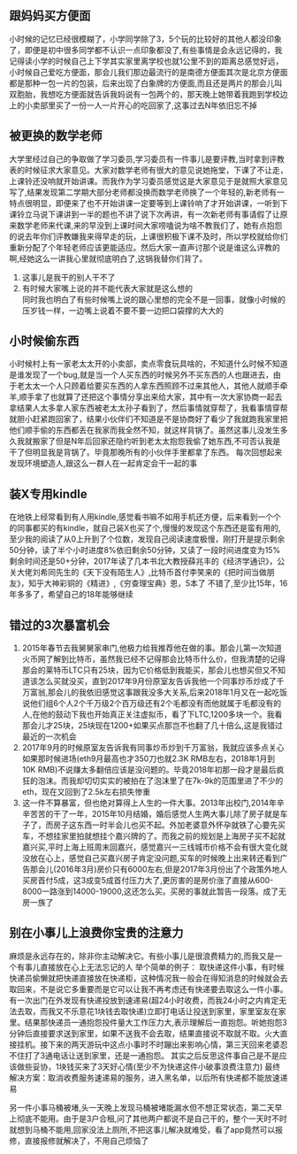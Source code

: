 
## 跟妈妈买方便面  
小时候的记忆已经很模糊了，小学同学除了3，5个玩的比较好的其他人都没印象了，即便是初中很多同学都不认识一点印象都没了,有些事情是会永远记得的，我记得读小学的时候自己上下学其实家里离学校也就1公里不到的距离总感觉好远，小时候自己爱吃方便面，那会儿我们那边最流行的是南德方便面其次是北京方便面都是那种一包一片的包装，后来出现了白象牌的方便面,而且还是两片的那会儿叫双胞胎，我想吃方便面就告诉我妈说有一包两个的，那天晚上她带着我跑到学校边上的小卖部里买了一份一人一片开心的吃回家了,这事过去N年依旧忘不掉

## 被更换的数学老师
大学里经过自己的争取做了学习委员,学习委员有一件事儿是要评教,当时拿到评教表的时候征求大家意见。大家对数学老师有很大的意见说她拖堂，下课了不让走，上课铃还没响就开始讲课。而我作为学习委员感觉这是大家意见于是就照大家意见写了,结果发现第二学期大部分老师都没换而数学老师换了一个年轻的,新老师有一特点很明显，即便来了也不开始讲课一定要等到上课铃响了才开始讲课，一听到下课铃立马说下课讲到一半的题也不讲了说下次再讲，有一次新老师有事请假了让原来数学老师来代课,来的早没到上课时间大家唠嗑说为啥不教我们了，她有点抱怨的说去年你们评教嫌我来得早走的玩，上课很积极下课不及时，所以学校就给你们重新分配了个年轻老师应该更能适应。然后大家一直声讨那个说是谁这么评教的啊,经她这么一讲我心里就彻底明白了,这锅我替你们背了。
1. 这事儿是我干的别人干不了
2. 有时候大家嘴上说的并不能代表大家就是这么想的  
同时我也明白了有些时候嘴上说的跟心里想的完全不是一回事，就像小时候的压岁钱一样，一边嘴上说着不要不要一边把口袋撑的大大的
  
## 小时候偷东西
小时候村上有一家老太太开的小卖部，卖点零食玩具啥的，不知道什么时候不知道是谁发现了一个bug,就是当一个人买东西的时候另外不买东西的人也跟进去，由于老太太一个人只顾着给要买东西的人拿东西照顾不过来其他人，其他人就顺手牵羊,顺手拿了也就算了还把这个事情分享出来给大家，其中有一次大家协商一起去拿结果人太多拿人家东西被老太太孙子看到了，然后事情就穿帮了，我看事情穿帮就胆小赶紧跑回家了，结果小伙伴们不知道是不是协商好了看少了我就跑我家里把他们顺手偷的东西都丢在我家而我全然不知，就这样背锅了。虽然这事儿没发生多久我就搬家了但是N年后回家还隐约听到老太太抱怨我偷了她东西,不可否认我是干了但明显我是背锅了。毕竟那晚所有的小伙伴手里都拿了东西。
每次回想起来发现环境塑造人,跟这么一群人在一起肯定会干一起的事

## 装X专用kindle  
在地铁上经常看到有人用kindle,感觉看书嘛不如用手机还方便，后来看到一个个的同事都买的有kindle，就自己装X也买了个,慢慢的发现这个东西还是蛮有用的,至少我的阅读了从0上升到了个位数，发现自己阅读速度极慢，刚打开是提示剩余50分钟，读了半个小时进度8%依旧剩余50分钟，又读了一段时间进度变为15%剩余时间还是50+分钟，2017年读了几本书北大教授薛兆丰的《经济学通识》，公关大佬刘希同先生的《天下没有陌生人》,比特币首付李笑来的《把时间当做朋友》，知乎大神彩铜的《精进》,《穷查理宝典》恩，5本了 不错了,至少比15年，16年多多了，希望自己的18年能够继续


## 错过的3次暴富机会
1. 2015年春节去我舅舅家串门,他极力给我推荐他在做的事。那会儿第一次知道火币网了解到比特币，虽然我已经不记得那会比特币什么价，但我清楚的记得那会的莱特币LTC只有25块，因为它价格低到我能买，那会儿也想买但又不知道该怎么买就没买，直到2017年9月份原室友告诉我他一个同事炒币炒成了千万富翁,那会儿的我依旧感觉这事跟我没多大关系,后来2018年1月又在一起吃饭说他们组6个人2个千万级2个百万级还有2个毛都没有而他就属于毛都没有的人,在他的鼓动下我也开始真正关注虚拟币，看了下LTC,1200多块一个。我看那会儿才25块，25块现在1200+如果买点那岂不也翻了几十倍么,这是我错过最近的一次机会
2. 2017年9月的时候原室友告诉我有同事炒币炒到千万富翁，我就应该多点关心如果那时候进场(eth9月最高也才350刀也就2.3K RMB左右，2018年1月到10K RMB)不说赚太多翻倍应该是没问题的。毕竟2018年初那一段才是最后疯狂的泡沫。而我却切切实实的被拍在了泡沫里了在7k-9k的范围里进了不少的eth，现在又回到了2.5k左右损失惨重
3. 这一件不算暴富，但也绝对算得上人生的一件大事。2013年出校门,2014年辛辛苦苦的干了一年，2015年10月结婚，婚后感觉人生两大事儿除了房子就是车子了，而房子这东西一时半会儿也买不起。外加老婆意外怀孕就铁了心要先买车，不想挂家里拍就想挂个嘉兴牌的了。而我之前的规划是上海房子买不起就嘉兴买,平时上海上班周末回嘉兴，感觉嘉兴一三线城市价格不会有很大变化就没放在心上，感觉自己买嘉兴房子肯定没问题,买车的时候晚上出来转还看到广告那会儿(2016年3月)房价只有6000左右,但是2017年3月份出了个政策外地人买房首付5成，这3成变5成首付压力大了,更厉害的是房价涨了直接从600-8000一路涨到14000-19000,这还怎么买。买房的事就此暂告一段落。成了无房一族了

## 别在小事儿上浪费你宝贵的注意力

麻烦是永远存在的，除非你主动解决它。有些小事儿是很浪费精力的,而我又是一个有事儿直接放在心上无法忘记的人
举个简单的例子： 
取快递这件小事，有时候快递员偷懒就把快递直接放在快递柜，这种情况我一般会在得知消息的时候就会去取回来，不是说它多重要而是它可以让我不再考虑还有快递要去取这么一件小事。有一次出门在外发现有快递投放到速递易(超24小时收费，而我24小时之内肯定无法去取，而我又不乐意花1块钱去取快递)立即打电话让投送到家里，家里室友在家里。结果那快递员一通抱怨投件量大工作压力大,表示理解后一直抱怨。听她抱怨3分钟后直接要求送到家里，如果不送我不会去取，结果直接说不取就不取。火大直接挂机。接下来的两天游玩中这点小事时不时蹦出来影响心情，第三天回来老婆忍不住打了3通电话让送到家里，还是一通抱怨。
其实之后反思这件事自己是不是应该做些妥协，1块钱买来了3天好心情(至少不为快递这件小破事浪费注意力)
最终解决方案：取消收费服务速递易的服务，进入黑名单，以后所有快递都不能放速递易  

另一件小事马桶被堵,头一天晚上发现马桶被堵能漏水但不想正常状态，第二天早上彻底不能用。由于是3户合租,问了其他两户都说不是自己干的，整个一天时不时就想到马桶不能用,回家没法上厕所,不把这事儿解决就难受，看了app竟然可以报修，直接报修就解决了，不用自己烦恼了


  

